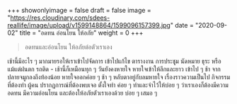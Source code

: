 +++
showonlyimage = false
draft = false
image = "https://res.cloudinary.com/sdees-reallife/image/upload/v1599148864/1599096157399.jpg"
date = "2020-09-02"
title = "อดทน อ่อนโยน ให้อภัย"
weight = 0
+++
> อดทนและอ่อนโยน ให้อภัยต่อตัวเราเอง

เช้านี้มีอะไร ๆ มากมายรอให้เราเข้าไปจัดการ เข้าไปแก้ไข ตารางงาน การประชุุม นัดหมาย ธุระ หรือแม้แต่ฝนตก รถติด - เช้านี้ก็เหมือนทุก ๆ วันยังคงหายใจ หายใจเข้าให้ลึกและยาว เข้าไป ๆ ช้า จากปลายจมูกลงถึงท้องน้อย หายใจออกค่อย ๆ ช้า ๆ หลับตาอยู่กับลมหายใจ เรื่องราวความเป็นไป กิจกรรมที่ต้องทำ ผู้คน ปรากฏการณ์ที่ต้องพบเจอ ตั้งใจทำ ค่อย ๆ ทำและจำไว้ให้บ่อย ๆ ว่าเราเองก็ต้องมีความอดทน มีความอ่อนโยน และต้องให้อภัยตัวเราเองด้วย บ่อย ๆ เสมอ ๆ
